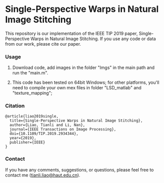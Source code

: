 # Single-Perspective Warps in Natural Image Stitching

This repository is our implementation of the IEEE TIP 2019 paper, Single-Perspective Warps in Natural Image Stitching. If you use any code or data from our work, please cite our paper.

### Usage

1. Download code, add images in the folder "Imgs" in the main path and run the "main.m".

2. This code has been tested on 64bit Windows; for other platforms, you'll need to compile your own mex files in folder "LSD_matlab" and "texture_mapping";


### Citation
```
@article{liao2019single,
  title={Single-Perspective Warps in Natural Image Stitching},
  author={Liao, Tianli and Li, Nan},
  journal={IEEE Transactions on Image Processing},
  doi={10.1109/TIP.2019.2934344},
  year={2019},
  publisher={IEEE}
}
```

### Contact

If you have any comments, suggestions, or questions, please feel free to contact me (tianli.liao@haut.edu.cn).
